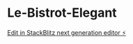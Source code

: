 # Le-Bistrot-Elegant

[Edit in StackBlitz next generation editor ⚡️](https://stackblitz.com/~/github.com/RyukyDead/Le-Bistrot-Elegant)